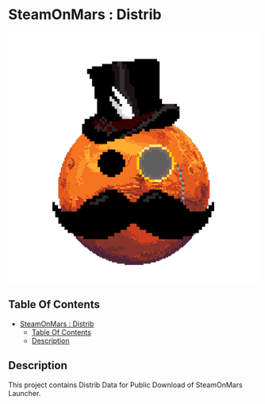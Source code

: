 # SteamOnMars : Distrib

![Icon](./icon.png)

## Table Of Contents

- [SteamOnMars : Distrib](#steamonmars--distrib)
  - [Table Of Contents](#table-of-contents)
  - [Description](#description)

## Description

This project contains Distrib Data for Public Download of SteamOnMars Launcher.

